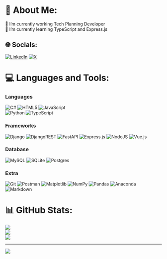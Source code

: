 # 💫 About Me:
🔭 I’m currently working Tech Planning Developer<br>🌱 I’m currently learning TypeScript and Express.js


## 🌐 Socials:
[![LinkedIn](https://img.shields.io/badge/LinkedIn-%230077B5.svg?logo=linkedin&logoColor=white)](https://linkedin.com/in/https://www.linkedin.com/in/luca-cussino-94b356246/) [![X](https://img.shields.io/badge/X-black.svg?logo=X&logoColor=white)](https://x.com/https://x.com/LucaCussino017) 

# 💻 Languages and Tools:

### Languages
![C#](https://img.shields.io/badge/c%23-%23239120.svg?style=for-the-badge&logo=csharp&logoColor=white) 
![HTML5](https://img.shields.io/badge/html5-%23E34F26.svg?style=for-the-badge&logo=html5&logoColor=white) 
![JavaScript](https://img.shields.io/badge/javascript-%23323330.svg?style=for-the-badge&logo=javascript&logoColor=%23F7DF1E)  
![Python](https://img.shields.io/badge/python-3670A0?style=for-the-badge&logo=python&logoColor=ffdd54) 
![TypeScript](https://img.shields.io/badge/typescript-%23007ACC.svg?style=for-the-badge&logo=typescript&logoColor=white) 

### Frameworks
 ![Django](https://img.shields.io/badge/django-%23092E20.svg?style=for-the-badge&logo=django&logoColor=white) 
 ![DjangoREST](https://img.shields.io/badge/DJANGO-REST-ff1709?style=for-the-badge&logo=django&logoColor=white&color=ff1709&labelColor=gray) 
 ![FastAPI](https://img.shields.io/badge/FastAPI-005571?style=for-the-badge&logo=fastapi) 
 ![Express.js](https://img.shields.io/badge/express.js-%23404d59.svg?style=for-the-badge&logo=express&logoColor=%2361DAFB) 
 ![NodeJS](https://img.shields.io/badge/node.js-6DA55F?style=for-the-badge&logo=node.js&logoColor=white) 
 ![Vue.js](https://img.shields.io/badge/vue.js-%2335495e.svg?style=for-the-badge&logo=vuedotjs&logoColor=%234FC08D) 

 ### Database
 ![MySQL](https://img.shields.io/badge/mysql-4479A1.svg?style=for-the-badge&logo=mysql&logoColor=white) 
 ![SQLite](https://img.shields.io/badge/sqlite-%2307405e.svg?style=for-the-badge&logo=sqlite&logoColor=white) 
 ![Postgres](https://img.shields.io/badge/postgres-%23316192.svg?style=for-the-badge&logo=postgresql&logoColor=white) 

 ### Extra
 ![Git](https://img.shields.io/badge/git-%23F05033.svg?style=for-the-badge&logo=git&logoColor=white) 
 ![Postman](https://img.shields.io/badge/Postman-FF6C37?style=for-the-badge&logo=postman&logoColor=white) 
 ![Matplotlib](https://img.shields.io/badge/Matplotlib-%23ffffff.svg?style=for-the-badge&logo=Matplotlib&logoColor=black) 
 ![NumPy](https://img.shields.io/badge/numpy-%23013243.svg?style=for-the-badge&logo=numpy&logoColor=white) 
 ![Pandas](https://img.shields.io/badge/pandas-%23150458.svg?style=for-the-badge&logo=pandas&logoColor=white) 
![Anaconda](https://img.shields.io/badge/Anaconda-%2344A833.svg?style=for-the-badge&logo=anaconda&logoColor=white)
![Markdown](https://img.shields.io/badge/markdown-%23000000.svg?style=for-the-badge&logo=markdown&logoColor=white)
# 📊 GitHub Stats:
![](https://github-readme-stats.vercel.app/api?username=lucaSinEse&theme=radical&hide_border=false&include_all_commits=false&count_private=true)<br/>
![](https://github-readme-streak-stats.herokuapp.com/?user=lucaSinEse&theme=radical&hide_border=false)<br/>
![](https://github-readme-stats.vercel.app/api/top-langs/?username=lucaSinEse&theme=radical&hide_border=false&include_all_commits=false&count_private=true&layout=compact)

---
[![](https://visitcount.itsvg.in/api?id=lucaSinEse&icon=0&color=13)](https://visitcount.itsvg.in)

<!-- Proudly created with GPRM ( https://gprm.itsvg.in ) -->
